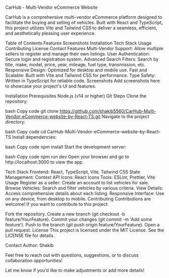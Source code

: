 CarHub - Multi-Vendor eCommerce Website

CarHub is a comprehensive multi-vendor eCommerce platform designed to facilitate the buying and selling of vehicles. Built with React and TypeScript, this project utilizes Vite and Tailwind CSS to deliver a seamless, efficient, and aesthetically pleasing user experience.

Table of Contents
Features
Screenshots
Installation
Tech Stack
Usage
Contributing
License
Contact
Features
Multi-Vendor Support: Allow multiple sellers to register and manage their own listings.
User Authentication: Secure login and registration system.
Advanced Search Filters: Search by title, make, model, price, year, mileage, fuel type, transmission, etc.
Responsive Design: Optimized for desktop and mobile use.
Fast and Scalable: Built with Vite and Tailwind CSS for performance.
Type Safety: Written in TypeScript for reliable code.
Screenshots
Add screenshots here to showcase your project's UI and features.

Installation
Prerequisites
Node.js (v14 or higher)
Git
Steps
Clone the repository:

bash
Copy code
git clone https://github.com/shakib5560/CarHub-Multi-Vendor-eCommerce-website-by-React-TS.git
Navigate to the project directory:

bash
Copy code
cd CarHub-Multi-Vendor-eCommerce-website-by-React-TS
Install dependencies:

bash
Copy code
npm install
Start the development server:

bash
Copy code
npm run dev
Open your browser and go to http://localhost:3000 to view the app.

Tech Stack
Frontend: React, TypeScript, Vite, Tailwind CSS
State Management: Context API
Icons: React Icons
Tools: ESLint, Prettier, Vite
Usage
Register as a seller: Create an account to list vehicles for sale.
Browse Vehicles: Search and filter vehicles by various criteria.
View Details: Access comprehensive details about each listing.
Responsive Interface: Use on any device, from desktop to mobile.
Contributing
Contributions are welcome! If you want to contribute to this project:

Fork the repository.
Create a new branch (git checkout -b feature/YourFeature).
Commit your changes (git commit -m 'Add some feature').
Push to the branch (git push origin feature/YourFeature).
Open a pull request.
License
This project is licensed under the MIT License. See the LICENSE file for details.

Contact
Author: Shakib

Feel free to reach out with questions, suggestions, or to discuss collaboration opportunities!

Let me know if you'd like to make adjustments or add more details!
